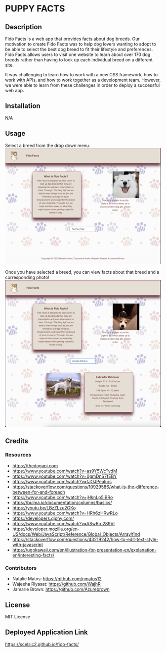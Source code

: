 # PUPPY FACTS
 
## Description
Fido Facts is a web app that provides facts about dog breeds.  Our motivation to create Fido Facts was to help dog lovers wanting to adopt to be able to select the best dog breed to fit their lifestyle and preferences.  Fido Facts allows users to visit one website to learn about over 170 dog breeds rather than having to look up each individual breed on a different site.

It was challenging to learn how to work with a new CSS framework, how to work with APIs, and how to work together as a development team.  However, we were able to learn from these challenges in order to deploy a successful web app.
  
## Installation
N/A

## Usage
Select a breed from the drop down menu.
![screenshot of page upon load with an introduction to the page and a random dog gif](./assets/images/screenshot1.png)

Once you have selected a breed, you can view facts about that breed and a corresponding photo!
![screenshot with facts and a photo about a labrador retriever](./assets/images/screenshot2.png)

## Credits

### Resources
- https://thedogapi.com
- https://www.youtube.com/watch?v=as9Y5WcTvdM
- https://www.youtube.com/watch?v=0gmDnS7fEBY
- https://www.youtube.com/watch?v=tJOJPealurs
- https://stackoverflow.com/questions/10929586/what-is-the-difference-between-for-and-foreach
- https://www.youtube.com/watch?v=jHknLp5iBRo
- https://bulma.io/documentation/columns/basics/
- https://youtu.be/LBzZLzu2GKo
- https://www.youtube.com/watch?v=HRh6zHRwRLo
- https://developers.giphy.com/
- https://www.youtube.com/watch?v=ASw6rc289VI
- https://developer.mozilla.org/en-US/docs/Web/JavaScript/Reference/Global_Objects/Array/find 
- https://stackoverflow.com/questions/43219242/how-to-edit-text-style-with-javascript 
- https://ugokawaii.com/en/illustration-for-presentation-en/explanation-en/interesting-facts/

### Contributors
- Natalie Matos: https://github.com/nmatos12
- Wajeeha Riyasat: https://github.com/WajhR
- Jamarie Brown: https://github.com/Azurebrown


## License
MIT License

## Deployed Application Link
https://scelsic2.github.io/fido-facts/
